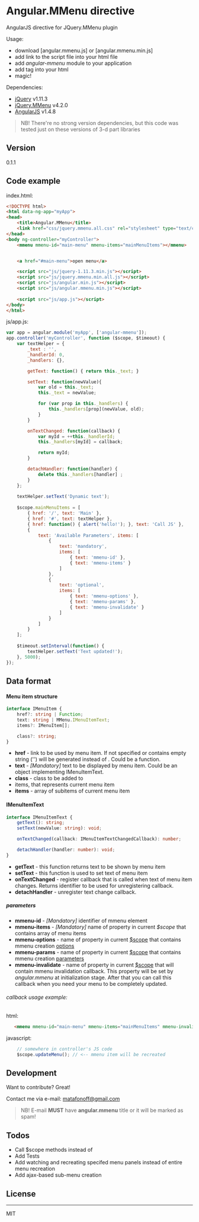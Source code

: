 # Angular.MMenu directive

AngularJS directive for JQuery.MMenu plugin

Usage:

  - download [angular.mmenu.js] or [angular.mmenu.min.js] 
  - add link to the script file into your html file
  - add _angular-mmenu_ module to your application 
  - add <mmenu /> tag into your html
  - magic!
  
Dependencies:

  - [jQuery] v1.11.3
  - [jQuery.MMenu] v4.2.0
  - [AngularJS] v1.4.8

> NB! There're no strong version dependencies, but this code was tested just on these versions of 3-d part libraries

## Version
0.1.1

## Code example

index.html:
```html
<!DOCTYPE html>
<html data-ng-app="myApp">
<head>
    <title>Angular.MMenu</title>
    <link href="css/jquery.mmenu.all.css" rel="stylesheet" type="text/css" />
</head>
<body ng-controller="myController">
    <mmenu mmenu-id="main-menu" mmenu-items="mainMenuItems"></mmenu>


    <a href="#main-menu">open menu</a>

    <script src="js/jquery-1.11.3.min.js"></script>
    <script src="js/jquery.mmenu.min.all.js"></script>
    <script src="js/angular.min.js"></script>
    <script src="js/angular.mmenu.min.js"></script>
    
    <script src="js/app.js"></script>
</body>
</html>
```

js/app.js:
```js
var app = angular.module('myApp', ['angular-mmenu']);
app.controller('myController', function ($scope, $timeout) {
	var textHelper = {
        _text : '',
        _handlerId: 0,
        _handlers: {},

        getText: function() { return this._text; }

        setText: function(newValue){
            var old = this._text;
            this._text = newValue;

            for (var prop in this._handlers) {
                this._handlers[prop](newValue, old);
            }
        }

        onTextChanged: function(callback) {
            var myId = ++this._handlerId;
            this._handlers[myId] = callback;

            return myId;
        }

        detachHandler: function(handler) {
            delete this._handlers[handler] ;
        }
    };
	
	textHelper.setText('Dynamic text');
	
    $scope.mainMenuItems = [
        { href: '/', text: 'Main' },
		{ href: '#', text: textHelper },
		{ href: function() { alert('hello!'); }, text: 'Call JS' },
        {
            text: 'Available Parameters', items: [
                {
                    text: 'mandatory',
                    items: [
                        { text: 'mmenu-id' },
                        { text: 'mmenu-items' }
                    ]
                },
                {
                    text: 'optional',
                    items: [
                        { text: 'mmenu-options' },
                        { text: 'mmenu-params' },
                        { text: 'mmenu-invalidate' }
                    ]
                }
            ]
        }
    ];
	
	$timeout.setInterval(function() {
		textHelper.setText('Text updated!');
	}, 5000);
});
```

## Data format

#### Menu item structure

```ts
interface IMenuItem {
    href?: string | Function;          
    text: string | MMenu.IMenuItemText;
    items?: IMenuItem[];

    class?: string;
}
```
 - **href** - link to be used by menu item. If not specified or contains empty string ('') <span /> will be generated instead of <a />. Could be a function.
 - **text** - _[Mandatory]_ text to be displayed by menu item. Could be an object implementing IMenuItemText.
 - **class** - class to be added to <li /> items, that represents current menu item
 - **items** - array of subitems of current menu item
 
#### IMenuItemText

```ts
interface IMenuItemText {
	getText(): string;
	setText(newValue: string): void;

    onTextChanged(callback: IMenuItemTextChangedCallback): number;

    detachHandler(handler: number): void;
}
```
 - **getText** - this function returns text to be shown by menu item
 - **setText** - this function is used to set text of menu item
 - **onTextChanged** - register callback that is called when text of menu item changes. Returns identifier to be used for unregistering callback.
 - **detachHandler** - unregister text change callback.
 
##### <mmenu /> parameters
 - **mmenu-id** - _[Mandatory]_ identifier of mmenu element
 - **mmenu-items** - _[Mandatory]_ name of property in current _$scope_ that contains array of menu items
 - **mmenu-options** - name of property in current [$scope] that contains mmenu creation [options]
 - **mmenu-params** - name of property in current [$scope] that contains mmenu creation [parameters]
 - **mmenu-invalidate** - name of property in current [$scope] that will contain mmenu invalidation callback. This property will be set by _angular.mmenu_ at initialization stage. After that you can call this callback when you need your menu to be completely updated.
  
 ###### callback usage example:

html:
```html
   <mmenu mmenu-id="main-menu" mmenu-items="mainMenuItems" mmenu-invalidate="updateMenu"></mmenu>
```

javascript:
```js
    // somewhere in controller's JS code
    $scope.updateMenu(); // <-- mmenu item will be recreated
```


## Development

Want to contribute? Great!

Contact me via e-mail: matafonoff@gmail.com
> NB! E-mail **MUST** have **angular.mmenu** title or it will be marked as spam!

## Todos

 - Call $scope methods instead of 
 - Add Tests
 - Add watching and recreating specifed menu panels instead of entire menu recreation
 - Add ajax-based sub-menu creation

## License
----
MIT

   [jQuery]: <http://jquery.com>
   [AngularJS]: <http://angularjs.org>
   [jQuery.MMenu]: <http://mmenu.frebsite.nl/>
   [options]: <http://mmenu.frebsite.nl/documentation/options/>   
   [parameters]: <http://mmenu.frebsite.nl/documentation/options/configuration.html>
   [$scope]: <https://docs.angularjs.org/guide/scope>


